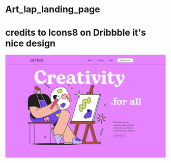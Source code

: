 # Art_lap_landing_page
<h1>credits to Icons8 on Dribbble it's nice design </h1>
<img src='/screen.png'/>
